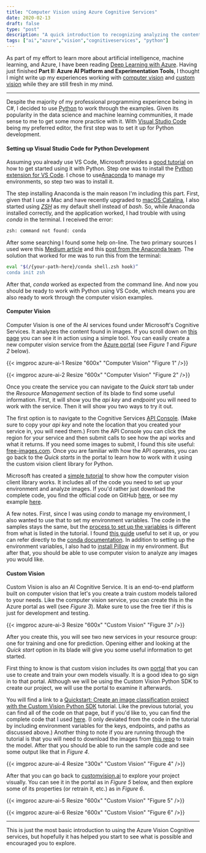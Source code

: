 ```yaml
---
title: "Computer Vision using Azure Cognitive Services"
date: 2020-02-13
draft: false
type: "post"
description: "A quick introduction to recognizing analyzing the content in images using python and azure."
tags: ["ai","azure","vision","cognitiveservices", "python"]
---
```


As part of my effort to learn more about artificial intelligence, machine learning, and Azure, I have been reading [Deep Learning with Azure](https://www.apress.com/gp/book/9781484236789). Having just finished **Part II: Azure AI Platform and Experimentation Tools**, I thought I might write up my experiences working with [computer vision](https://azure.microsoft.com/en-us/services/cognitive-services/computer-vision/) and [custom vision](https://azure.microsoft.com/en-us/services/cognitive-services/custom-vision-service/) while they are still fresh in my mind.

---

Despite the majority of my professional programming experience being in C#, I decided to use [Python](https://www.python.org/) to work through the examples. Given its popularity in the data science and machine learning communities, it made sense to me to get some more practice with it. With [Visual Studio Code](https://code.visualstudio.com/) being my preferred editor, the first step was to set it up for Python development.

#### Setting up Visual Studio Code for Python Development

Assuming you already use VS Code, Microsoft provides a [good tutorial](https://code.visualstudio.com/docs/python/python-tutorial) on how to get started using it with Python. Step one was to install the [Python extension for VS Code](https://marketplace.visualstudio.com/items?itemName=ms-python.python). I chose to use[Anaconda](https://www.anaconda.com/distribution/) to manage my environments, so step two was to install it.

The step installing Anaconda is the main reason I'm including this part. First, given that I use a Mac and have recently upgraded to [macOS Catalina](https://www.apple.com/macos/catalina/), I also started using *[ZSH](https://github.com/ohmyzsh/ohmyzsh/wiki/Installing-ZSH)* as my default shell instead of *bash*. So, while Anaconda installed correctly, and the application worked, I had trouble with using *conda* in the terminal.  I received the error:

```zsh
zsh: command not found: conda
```

After some searching I found some help on-line. The two primary sources I used were this [Medium article](https://towardsdatascience.com/how-to-successfully-install-anaconda-on-a-mac-and-actually-get-it-to-work-53ce18025f97) and this [post from the Anaconda team](https://www.anaconda.com/how-to-restore-anaconda-after-macos-catalina-update/). The solution that worked for me was to run this from the terminal:

```zsh
eval "$(/{your-path-here}/conda shell.zsh hook)”
conda init zsh
```

After that, *conda* worked as expected from the command line. And now you should be ready to work with Python using VS Code, which means you are also ready to work through the computer vision examples.

#### Computer Vision

Computer Vision is one of the AI services found under Microsoft's Cognitive Services. It analyzes the content found in images. If you scroll down on [this page](https://azure.microsoft.com/en-us/services/cognitive-services/computer-vision/) you can see it in action using a simple tool. You can easily create a new computer vision service from the [Azure portal](https://portal.azure.com) (see *Figure 1* and *Figure 2* below).

{{< imgproc azure-ai-1 Resize "600x" "Computer Vision" "Figure 1" />}}

{{< imgproc azure-ai-2 Resize "600x" "Computer Vision" "Figure 2" />}}

Once you create the service you can navigate to the *Quick start* tab under the *Resource Management* section of its blade to find some useful information. First, it will show you the *api key* and *endpoint* you will need to work with the service. Then it will show you two ways to try it out.

The first option is to navigate to the Cognitive Services [API Console](https://westus.dev.cognitive.microsoft.com/docs/services/5adf991815e1060e6355ad44/operations/56f91f2e778daf14a499e1fa). (Make sure to copy your *api key* and note the location that you created your service in, you will need them.) From the API Console you can click the region for your service and then submit calls to see how the api works and what it returns. If you need some images to submit, I found this site useful: [free-images.com](https://free-images.com/). Once you are familiar with how the API operates, you can go back to the *Quick starts* in the portal to learn how to work with it using the custom vision client library for Python.

Microsoft has created a [simple tutorial](https://docs.microsoft.com/en-us/azure/cognitive-services/computer-vision/quickstarts-sdk/python-sdk) to show how the computer vision client library works. It includes all of the code you need to set up your environment and analyze images. If you'd rather just download the complete code, you find the official code on GitHub [here](https://github.com/Azure-Samples/cognitive-services-quickstart-code/tree/master/python/ComputerVision), or see my example [here](https://github.com/tsadams1973/python/blob/master/quickstart-file.py).

A few notes. First, since I was using *conda* to manage my environment, I also wanted to use that to set my environment variables. The code in the samples stays the same, but the [process to set up the variables](https://docs.microsoft.com/en-us/azure/cognitive-services/cognitive-services-apis-create-account?tabs=multiservice%2Cunix#configure-an-environment-variable-for-authentication) is different from what is listed in the tutorial. I found [this guide](https://towardsdatascience.com/how-to-hide-your-api-keys-in-python-fb2e1a61b0a0) useful to set it up, or you can refer directly to the [conda documentation](https://docs.conda.io/projects/conda/en/latest/user-guide/tasks/manage-environments.html#macos-and-linux). In addition to setting up the environment variables, I also had to [install Pillow](https://pillow.readthedocs.io/en/stable/installation.html) in my environment. But after that, you should be able to use computer vision to analyze any images you would like.

#### Custom Vision

Custom Vision is also an AI Cognitive Service. It is an end-to-end platform built on computer vision that let's you create a train custom models tailored to your needs. Like the computer vision service, you can create this in the Azure portal as well (see *Figure 3*). Make sure to use the free tier if this is just for development and testing.

{{< imgproc azure-ai-3 Resize "600x" "Custom Vision" "Figure 3" />}}

After you create this, you will see two new services in your resource group: one for training and one for prediction. Opening either and looking at the *Quick start* option in its blade will give you some useful information to get started.

First thing to know is that custom vision includes its own [portal](https://www.customvision.ai/) that you can use to create and train your own models visually. It is a good idea to go sign in to that portal. Although we will be using the Custom Vision Python SDK to create our project, we will use the portal to examine it afterwards.

You will find a link to a [Quickstart: Create an image classification project with the Custom Vision Python SDK](https://docs.microsoft.com/en-us/azure/cognitive-services/custom-vision-service/python-tutorial) tutorial. Like the previous tutorial, you can find all of the code on that page, but if you'd like to, you can find the complete code that I used [here](https://github.com/tsadams1973/python/blob/master/custom-vision.py). (I only deviated from the code in the tutorial by including environment variables for the keys, endpoints, and paths as discussed above.) Another thing to note if you are running through the tutorial is that you will need to download the images from [this repo](https://github.com/Azure-Samples/cognitive-services-python-sdk-samples/tree/master/samples/vision/images) to train the model. After that you should be able to run the sample code and see some output like that in *Figure 4*.

{{< imgproc azure-ai-4 Resize "300x" "Custom Vision" "Figure 4" />}}

After that you can go back to [customvision.ai](https://www.customvision.ai/) to explore your project visually. You can see it in the portal as in *Figure 5* below, and then explore some of its properties (or retrain it, etc.) as in *Figure 6*.

{{< imgproc azure-ai-5 Resize "600x" "Custom Vision" "Figure 5" />}}

{{< imgproc azure-ai-6 Resize "600x" "Custom Vision" "Figure 6" />}}

---

This is just the most basic introduction to using the Azure Vision Cognitive services, but hopefully it has helped you start to see what is possible and encouraged you to explore.
